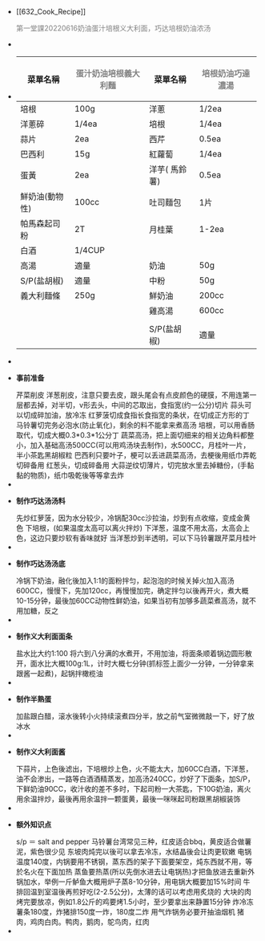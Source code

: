 - [[632_Cook_Recipe]] <p style="color:grey">第一堂課20220616奶油蛋汁培根义大利面，巧达培根奶油浓汤</p>
-
- | 菜單名稱     | <p style="color:grey">蛋汁奶油培根義大利麵</p> | 菜單名稱     |  <p style="color:grey">培根奶油巧達濃湯</p>  |
  |----------|------------|----------|-----------|
  | 培根       | 100g       | 洋蔥       | 1/2ea     |
  | 洋蔥碎      | 1/4ea      | 培根       | 1/4ea     |
  | 蒜片       | 2ea        | 西芹       | 0.5ea     |
  | 巴西利      | 15g        | 紅蘿蔔      | 1/4ea     |
  | 蛋黃       | 2ea        | 洋芋( 馬鈴薯) | 0.5ea     |
  | 鮮奶油(動物性) | 100cc      | 吐司麵包     | 1片        |
  | 帕馬森起司粉   | 2T         | 月桂葉      | 1-2ea     |
  | 白酒       | 1/4CUP     |          |           |
  | 高湯       | 適量         | 奶油       | 50g       |
  | S/P(盐胡椒) | 適量         | 中粉       | 50g       |
  | 義大利麵條    | 250g       | 鮮奶油      | 200cc     |
  |          |            | 雞高湯      | 600cc     |
  |          |            |          |           |
  |          |            | S/P(盐胡椒) | 適量        |
-
- <p style="font-weight:bold">事前准备</p>
  芹菜削皮
  洋葱削皮，注意只要去皮，跟头尾会有点皮颜色的硬膜，不用连第一层都去掉，对半切，v形去头，中间的芯取出，食指宽(约一公分)切片
  蒜头可以切成碎加油，放冷冻
  红萝菠切成食指长食指宽的条状，在切成正方形的丁
  马铃薯切完务必泡水(防止氧化)，剩余的料不能拿来煮高汤
  培根，可以用香肠取代，切成大概0.3*0.3*1公分丁
  蔬菜高汤，把上面切细来的相关边角料都整小，加入基础高汤500CC(可以用鸡汤块去制作)，水500CC，月桂叶一片，半小茶匙黑胡椒粒
  巴西利只要叶子，梗可以丢进蔬菜高汤，去梗後用纸巾弄乾切碎备用
  红葱头，切成碎备用
  大蒜逆纹切薄片，切完放水里去掉糖份，(手黏黏的物质)，纸巾吸乾後等等拿去炸
-
- <p style="font-weight:bold">制作巧达汤汤料</p>
  先炒红萝菠，因为水分较少，冷锅配30cc沙拉油，炒到有点收缩，变成金黄色
  下培根，(如果温度太高可以离火拌炒)
  下洋葱，温度不用太高，太高会上色，这边只要炒软有香味就好
  当洋葱炒到半透明，可以下马铃薯跟芹菜月桂叶
-
- <p style="font-weight:bold">制作巧达汤汤底</p>
  冷锅下奶油，融化後加入1:1的面粉拌匀，起泡泡的时候关掉火加入高汤600CC，慢慢下，先加120cc，再慢慢加完，确定拌匀以後再开火，煮大概10-15分钟，最後加60CC动物性鲜奶油，如果当初有加够多蔬菜煮高汤，就不用加糖，反之
-
- <p style="font-weight:bold">制作义大利面面条</p>
  盐水比大约1:100
  将六到八分满的水煮开，不用加油，将面条顺着锅边圆形散开，面水比大概100g:1L，计时大概七分钟(抓标签上面少一分钟，一分钟拿来跟酱一起煮)，起锅拌橄榄油
-
- <p style="font-weight:bold">制作半熟蛋</p>
  加盐跟白醋，滚水後转小火持续滚煮四分半，放之前气室微微敲一下，好了放冰水
-
- <p style="font-weight:bold">制作义大利面酱</p>
  下蒜片，上色後滤出，下培根炒上色，火不能太大，加60CC白酒，下洋葱，油不会渗出，一路等白酒酒精蒸发，加高汤240CC，炒好了下面条，加S/P，下鲜奶油90CC，收汁收的差不多时，下起司粉一大茶匙，下10G奶油，离火用余温拌炒，最後再用余温拌一颗蛋黄，最後一咪咪起司粉跟黑胡椒装饰
-
- <p style="font-weight:bold">额外知识点</p>
  s/p ＝ salt and pepper
  马铃薯台湾常见三种，红皮适合bbq，黄皮适合做薯泥，紫色很少见
  东坡肉炖完以後可以拿去冷冻，水结晶後会让肉更软嫩
  电锅温度140度，内锅要用不锈钢，蒸东西的架子下面要架空，炖东西就不用，等於名火在下面加热
  蒸鱼要热蒸(所以先倒水进去让电锅热)才把鱼放进去重新外锅加水，举例一斤鲈鱼大概用炉子蒸8-10分钟，用电锅大概要加15%时间
  牛排回温到室温後再煎好吃(2-2.5公分)，太薄的话可以考虑用炙烧的
  大块的肉烤完要放凉，例如1.8公斤的鸡要烤1.5小时，至少要拿出来静置15分钟
  炸冷冻薯条180度，炸猪排150度一炸，180度二炸
  用气炸锅务必要开抽油烟机
  猪肉，鸡肉白肉。鸭肉，鹅肉，鸵鸟肉，红肉
-